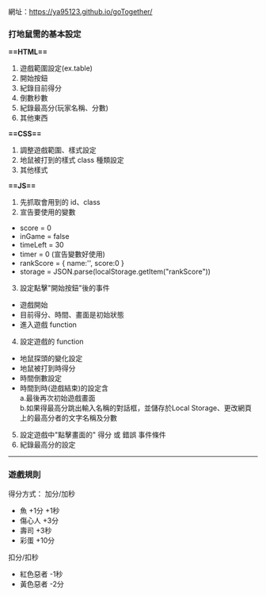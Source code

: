 網址：https://ya95123.github.io/goTogether/

### 打地鼠需的基本設定
**==HTML==**
 1. 遊戲範圍設定(ex.table)
 2. 開始按鈕
 3. 紀錄目前得分
 4. 倒數秒數
 5. 紀錄最高分(玩家名稱、分數)
 6. 其他東西

**==CSS==**
 1. 調整遊戲範圍、樣式設定
 2. 地鼠被打到的樣式 class 種類設定
 3. 其他樣式

**==JS==**
 1. 先抓取會用到的 id、class
 2. 宣告要使用的變數
   - score = 0
   - inGame = false
   - timeLeft = 30
   - timer = 0 (宣告變數好使用)
   - rankScore = { name:'', score:0 }
   - storage = JSON.parse(localStorage.getItem("rankScore"))
 3. 設定點擊"開始按鈕"後的事件
   - 遊戲開始
   - 目前得分、時間、畫面是初始狀態
   - 進入遊戲 function

 4. 設定遊戲的 function
   - 地鼠探頭的變化設定
   - 地鼠被打到時得分
   - 時間倒數設定
   - 時間到時(遊戲結束)的設定含  
   a.最後再次初始遊戲畫面  
   b.如果得最高分跳出輸入名稱的對話框，並儲存於Local Storage、更改網頁上的最高分者的文字名稱及分數

 5. 設定遊戲中"點擊畫面的" 得分 或 錯誤 事件條件
 6. 紀錄最高分的設定

 --------------------------------------------
 ### 遊戲規則
 得分方式：
   加分/加秒
   - 魚 +1分 +1秒
   - 傷心人 +3分
   - 壽司 +3秒
   - 彩蛋 +10分

   扣分/扣秒
   - 紅色惡者 -1秒
   - 黃色惡者 -2分
